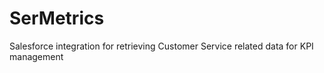 # SerMetrics
Salesforce integration for retrieving Customer Service related data for KPI management
